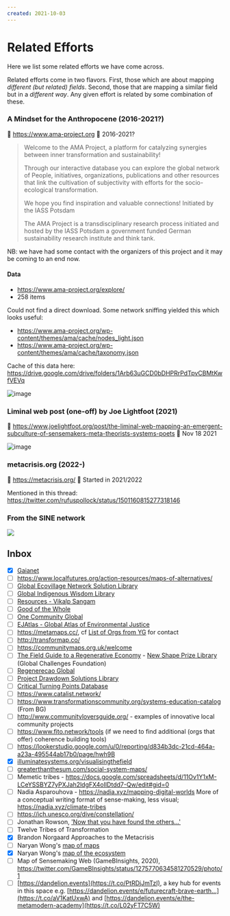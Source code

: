 ```yaml
---
created: 2021-10-03
---
```

# Related Efforts

Here we list some related efforts we have come across.

Related efforts come in two flavors. First, those which are about mapping *different (but related) fields*. Second, those that are mapping a similar field but in a *different way*. Any given effort is related by some combination of these.

### A Mindset for the Anthropocene (2016-2021?)

🔗 https://www.ama-project.org
📆 2016-2021?

> Welcome to the AMA Project, a platform for catalyzing synergies between inner transformation and sustainability!
>
> Through our interactive database you can explore the global network of People, initiatives, organizations, publications and other resources that link the cultivation of subjectivity with efforts for the socio-ecological transformation.
>
> We hope you find inspiration and valuable connections!
> Initiated by the IASS Potsdam
>
> The AMA Project is a transdisciplinary research process initiated and hosted by the IASS Potsdam a government funded German sustainability research institute and think tank.

NB: we have had some contact with the organizers of this project and it may be coming to an end now. 

#### Data

* https://www.ama-project.org/explore/
* 258 items 

Could not find a direct download. Some network sniffing yielded this which looks useful:

* https://www.ama-project.org/wp-content/themes/ama/cache/nodes_light.json
* https://www.ama-project.org/wp-content/themes/ama/cache/taxonomy.json

Cache of this data here: https://drive.google.com/drive/folders/1Arb63uGCD0bDHPRrPdTpvCBMtKwfVEVq

![image](https://user-images.githubusercontent.com/180658/135768965-8384d181-430a-4351-9092-7e23bc3cc169.png)

### Liminal web post (one-off) by Joe Lightfoot (2021)

🔗 https://www.joelightfoot.org/post/the-liminal-web-mapping-an-emergent-subculture-of-sensemakers-meta-theorists-systems-poets
📆 Nov 18 2021

![image](https://user-images.githubusercontent.com/180658/230537536-3b5c3c12-ec1f-48b2-b71d-a45549d19e18.png)

### metacrisis.org (2022-)

🔗 https://metacrisis.org/
📆  Started in 2021/2022

Mentioned in this thread: https://twitter.com/rufuspollock/status/1501160815277318146

### From the SINE network

![](https://github.com/life-itself/ecosystem/assets/131390186/c67732d2-4a93-42d0-aaed-5d3b108eb6fe)

## Inbox

- [x] [Gaianet](https://www.gaianet.earth)
- [ ] https://www.localfutures.org/action-resources/maps-of-alternatives/
- [ ] [Global Ecovillage Network Solution Library](https://ecovillage.org/solutions/?gen_sust_dimension=economy)
- [ ] [Global Indigenous Wisdom Library](https://indigenouswisdomsummit.com/library/8681/library)
- [ ] [Resources - Vikalp Sangam](https://vikalpsangam.org/resources/) 
- [ ] [Good of the Whole](https://www.goodofthewhole.org/)
- [ ] [One Community Global](https://www.onecommunityglobal.org/open-source/)
- [ ] [EJAtlas - Global Atlas of Environmental Justice ](https://ejatlas.org/)
- [ ] https://metamaps.cc/, cf [List of Orgs from YG](https://docs.google.com/document/d/1eGqDGPE2OFIOAjicIMwWuFE_cs3NWP2CaVpmTuy8Li8/edit) for contact
- [ ] http://transformap.co/
- [ ] https://communitymaps.org.uk/welcome
- [ ] [The Field Guide to a Regenerative Economy](http://fieldguide.capitalinstitute.org/) - [New Shape Prize Library](https://globalchallenges.org/new-shape-library/) (Global Challenges Foundation)
- [ ] [Regenerecao Global](https://www.regeneracaoglobal.com/encontrar-solucoes)
- [ ] [Project Drawdown Solutions Library](https://drawdown.org/solutions/table-of-solutions)
- [ ] [Critical Turning Points Database](http://www.transitsocialinnovation.eu/sii)
- [ ] https://www.catalist.network/
- [ ] https://www.transformationscommunity.org/systems-education-catalog (From BG)
- [ ] http://www.communityloversguide.org/ - examples of innovative local community projects
- [ ] https://www.fito.network/tools (if we need to find additional (orgs that offer) coherence building tools)
- [ ] https://lookerstudio.google.com/u/0/reporting/d834b3dc-21cd-464a-a23a-495544ab17b0/page/hwh9B
- [x] [illuminatesystems.org/visualisingthefield](http://illuminatesystems.org/visualisingthefield)
- [ ] [greaterthanthesum.com/social-system-maps/](http://greaterthanthesum.com/social-system-maps/)
- [ ] Memetic tribes - https://docs.google.com/spreadsheets/d/11Ov1Y1xM-LCeYSSBYZ7yPXJah2ldgFX4oIlDtdd7-Qw/edit#gid=0
- [ ] Nadia Asparouhova - https://nadia.xyz/mapping-digital-worlds More of a conceptual writing format of sense-making, less visual; https://nadia.xyz/climate-tribes
- [ ] https://ich.unesco.org/dive/constellation/
- [ ] Jonathan Rowson, ['Now that you have found the others...'](https://www.whatisemerging.com/opinions/now-that-you-ve-found-the-others-what-are-you-going-to-do)
- [ ] Twelve Tribes of Transformation
- [x] Brandon Norgaard Approaches to the Metacrisis
- [ ] Naryan Wong's [map of maps](https://kumu.io/Naryan/the-flourishing-of-all-living-things#flourishing-of-all-living-things/mapping?focus=1)
- [x] Naryan Wong's [map of the ecosystem](https://kumu.io/Naryan/the-flourishing-of-all-living-things)
- [ ] Map of Sensemaking Web (GameBInsights, 2020), https://twitter.com/GameBInsights/status/1275770634581270529/photo/1
- [ ] [https://dandelion.events](https://t.co/PtRDjJmTzI), a key hub for events in this space e.g. [https://dandelion.events/e/futurecraft-brave-earth…](https://t.co/aV1KatUxwA) and [https://dandelion.events/e/the-metamodern-academy](https://t.co/L02yFT7C5W)
